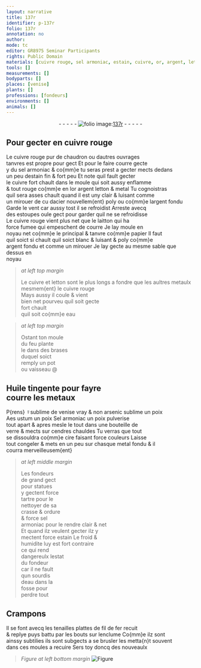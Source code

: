 ```yaml
---
layout: narrative
title: 137r
identifier: p-137r
folio: 137r
annotation: no
author:
mode: tc
editor: GR8975 Seminar Participants
rights: Public Domain
materials: [cuivre rouge, sel armoniac, estain, cuivre, or, argent, letton, metal, acier, laitton, metaulx, eau, Huile tingente, metaux, ☿sublime, arsenic sublime, Aes ustum, Sel armoniac, tartre, fondeur, fer]
tools: []
measurements: []
bodyparts: []
places: [venise]
plants: []
professions: [fondeurs]
environments: []
animals: []
---
```


<div class="folio" align="center">- - - - - <a href="http://gallica.bnf.fr/ark:/12148/btv1b10500001g/f279.image" target="_blank"><img src="https://cu-mkp.github.io/2017-workshop-edition/assets/photo-icon.png" alt="folio image: " style="display:inline-block; margin-bottom:-3px;"/>137r</a> - - - - - </div>  
  

## Pour gecter en <span class="m">cuivre rouge</span>

 
Le <span class="m">cuivre rouge</span> pur de chaudron ou dautres ouvrages<br/> tanvres est propre pour gect Et pour le faire courre gecte<br/> y du <span class="m">sel armoniac</span> & co{mm}e tu seras prest a gecter mects dedans<br/> un peu d<span class="m">estain</span> fin & fort peu Et note quil fault gecter<br/> le <span class="m">cuivre</span> fort chault dans le moule qui soit aussy enflamme<br/> & tout rouge co{mm}e en l<span class="m">or</span> <span class="m">argent</span> <span class="m">letton</span> & <span class="m">metal</span> Tu cognoistras<br/> quil sera asses chault quand il est uny clair & luisant comme<br/> un mirouer <span class="del">de cu</span> d<span class="m">acier</span> nouvellem{ent} poly ou co{mm}e l<span class="m">argent</span> fondu<br/> Garde le vent car aussy tost il se refroidist Arreste avecq<br/> des estoupes <span class="del">ou</span>le gect pour garder quil ne se refroidisse<br/> Le <span class="m">cuivre rouge</span> vient plus net que le <span class="m">laitton</span> qui ha<br/> force fumee qui empeschent de courre Je lay moule en<br/> noyau net co{mm}e le principal & tanvre co{mm}e papier Il faut<br/> quil soict si chault quil soict blanc & luisant & poly co{mm}e<br/> <span class="m">argent</span> fondu et <span class="add">comme un mirouer</span> Je lay gecte au mesme sable que dessus en<br/> noyau
 
> *at left top margin*
> 
> 
>   Le <span class="m">cuivre</span> et <span class="m">letton</span> sont le plus longs a fondre que les aultres <span class="m">metaulx</span><br/> mesmem{ent} le <span class="m">cuivre rouge</span><br/> Mays aussy il coule & vient<br/> bien net pourveu quil soit gecte<br/> fort chault<br/> quil soit co{mm}e <span class="m">eau</span>
 
> *at left top margin*
> 
> 
>   Ostant ton moule<br/> du feu plante<br/> le dans des brases<br/> duquel soict<br/> remply un pot<br/> ou vaisseau
  @ 

## <span class="m">Huile tingente</span> pour fayre<br/> courre les <span class="m">metaux</span>

 
 P{rens} <span class="m">☿sublime</span> de <span class="pl">venise</span> vray & non <span class="m">arsenic sublime</span> un poix<br/> <span class="m">Aes ustum</span> un poix <span class="m">Sel armoniac</span> un poix pulverise<br/> tout apart & apres mesle le tout dans une bouteille de<br/> verre & mects sur cendres chauldes Tu verras que tout<br/> se dissouldra co{mm}e cire faisant force couleurs Laisse<br/> <span class="del">tout</span> congeler & mets en un peu sur chasque <span class="m">metal</span> <span class="add">fondu</span> & il<br/> courra merveilleusem{ent}
 
> *at left middle margin*
> 
> 
>   Les <span class="pro">fondeurs</span><br/> de grand gect<br/> pour statues<br/> y gectent force<br/> <span class="m">tartre</span> pour le<br/> nettoyer de sa<br/> crasse & ordure<br/> & force <span class="m">sel<br/> armoniac</span> pour le rendre clair & net<br/> Et quand ilz veulent gecter ilz y<br/> mectent force <span class="m">estain</span> Le froid &<br/> humidite luy est fort contraire<br/> ce qui rend<br/> dangereulx lestat<br/> du <span class="m">fondeur</span><br/> car il ne fault<br/> qun sourdis<br/> d<span class="m">eau</span> dans la<br/> fosse pour<br/> perdre tout
 

## Crampons

 
Il se font avecq les tenailles plattes de fil de <span class="m">fer</span> recuit<br/> & replye puys battu par les bouts sur lenclume Co{mm}e ilz sont<br/> ainssy subtilies ils sont subgects a se brusler les metta{n}t souvent<br/> dans ces moules a recuire Sers toy doncq des nouveaulx
 
> *Figure*
> *at left bottom margin*
> <a href="https://drive.google.com/open?id=0B9-oNrvWdlO5aG5XMHdYTTYzbzA" target="_blank"><img src="https://cu-mkp.github.io/GR8975-edition/assets/photo-icon.png" alt="Figure" style="display:inline-block; margin-bottom:-3px;"/></a>
 

